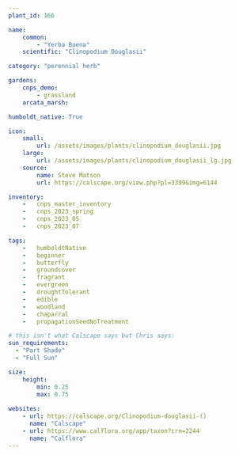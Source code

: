 ```yaml
---
plant_id: 166 

name: 
    common: 
        - "Yerba Buena" 
    scientific: "Clinopodium Douglasii"  

category: "perennial herb"

gardens:
    cnps_demo:
        - grassland
    arcata_marsh:

humboldt_native: True

icon: 
    small: 
        url: /assets/images/plants/clinopodium_douglasii.jpg 
    large: 
        url: /assets/images/plants/clinopodium_douglasii_lg.jpg 
    source: 
        name: Steve Matson 
        url: https://calscape.org/view.php?pl=3399&img=6144 

inventory: 
    -   cnps_master_inventory
    -   cnps_2023_spring
    -   cnps_2023_05 
    -   cnps_2023_07 

tags: 
    -   humboldtNative
    -   beginner
    -   butterfly
    -   groundcover
    -   fragrant
    -   evergreen
    -   droughtTolerant
    -   edible
    -   woodland
    -   chaparral
    -   propagationSeedNoTreatment

# this isn't what Calscape says but Chris says:
sun_requirements:
  - "Part Shade"
  - "Full Sun"

size:
    height: 
        min: 0.25
        max: 0.75
 
websites:
    - url: https://calscape.org/Clinopodium-douglasii-() 
      name: "Calscape"
    - url: https://www.calflora.org/app/taxon?crn=2244 
      name: "Calflora"
---
```


